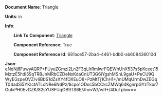 **Document Name**: Triangle

**Units**: in

**Info**:

&emsp;&emsp;**Link To Component**: [Triangle](/data/3Cylinder-0c54d3e2-1fac-4091-9ddd-216e9271f41c/8Triangle-681ace57-2ba4-4461-bdb0-ab608436010d/timeline.md)

&emsp;&emsp;**Component Reference**: True

&emsp;&emsp;**Component Reference Id**: 681ace57-2ba4-4461-bdb0-ab608436010d

**Json**: eNqNj8FuwyAQRP+FUyuZGmzi2Ln2F3qLIrRmlwrFQEWhUhX537s5pKceet15MztzE5hdi5SqTRBJnMRbCZDeNxKdaCnUT3G6iYgshMSnL9gaU+PeCU9QWyEGzpeOVZ/v6BbS1dZsXY4fOXEuO8+PzMtTj1ChH1+/mUMqUrmDwZEGqT04adSi5YKIctATLcNRe6NdPz/8cpo1ODoc5bCCkcZMWq64KgnrpGYzTkor7GuIxPH0EvGZK/82sYU8FUqOB9TS6E/JhvvW//wR+/4DuTplow==

